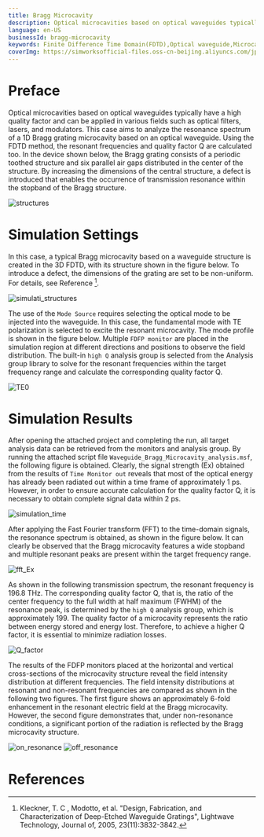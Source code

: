 ```yaml
---
title: Bragg Microcavity
description: Optical microcavities based on optical waveguides typically have a high quality factor and can be applied in various fields such as optical filters, lasers, and modulators. This case aims to analyze the resonance spectrum of a 1D Bragg grating microcavity based on an optical waveguide. Using the FDTD method, the resonant frequencies and quality factor Q are calculated too. By increasing the dimensions of the central structure of the Bragg grating, a defect is introduced that enables the occurrence of transmission resonance within the stopband of the Bragg structure.
language: en-US
businessId: bragg-microcavity
keywords: Finite Difference Time Domain(FDTD),Optical waveguide,Microcavity,Resonator
coverImg: https://simworksofficial-files.oss-cn-beijing.aliyuncs.com/jpg/waveguide_bragg_microcavity_structures_20240119153335A056.jpg
---
```


# Preface

Optical microcavities based on optical waveguides typically have a high quality factor and can be applied in various fields such as optical filters, lasers, and modulators. This case aims to analyze the resonance spectrum of a 1D Bragg grating microcavity based on an optical waveguide. Using the FDTD method, the resonant frequencies and quality factor Q are calculated too. In the device shown below, the Bragg grating consists of a periodic toothed structure and six parallel air gaps distributed in the center of the structure. By increasing the dimensions of the central structure, a defect is introduced that enables the occurrence of transmission resonance within the stopband of the Bragg structure.

![structures](https://simworksofficial-files.oss-cn-beijing.aliyuncs.com/mdfile/resources/img/waveguide_bragg_microcavity_structures.png)

# Simulation Settings

In this case, a typical Bragg microcavity based on a waveguide structure is created in the 3D FDTD, with its structure shown in the figure below. To introduce a defect, the dimensions of the grating are set to be non-uniform. For details, see Reference [^1].

![simulati_structures](https://simworksofficial-files.oss-cn-beijing.aliyuncs.com/mdfile/resources/img/waveguide_bragg_microcavity_simulati_structures.png)

The use of the `Mode Source` requires selecting the optical mode to be injected into the waveguide. In this case, the fundamental mode with TE polarization is selected to excite the resonant microcavity. The mode profile is shown in the figure below. Multiple `FDFP monitor` are placed in the simulation region at different directions and positions to observe the field distribution. The built-in `high Q` analysis group is selected from the Analysis group library to solve for the resonant frequencies within the target frequency range and calculate the corresponding quality factor Q.

![TE0](https://simworksofficial-files.oss-cn-beijing.aliyuncs.com/mdfile/resources/img/waveguide_bragg_microcavity_modesource_TE0.png)

# Simulation Results

After opening the attached project and completing the run, all target analysis data can be retrieved from the monitors and analysis group. By running the attached script file `Waveguide_Bragg_Microcavity_analysis.msf`, the following figure is obtained. Clearly, the signal strength (Ex) obtained from the results of `Time Monitor out` reveals that most of the optical energy has already been radiated out within a time frame of approximately 1 ps. However, in order to ensure accurate calculation for the quality factor Q, it is necessary to obtain complete signal data within 2 ps.

![simulation_time](https://simworksofficial-files.oss-cn-beijing.aliyuncs.com/mdfile/resources/img/waveguide_bragg_microcavity_simulation_time.png)

After applying the Fast Fourier transform (FFT) to the time-domain signals, the resonance spectrum is obtained, as shown in the figure below. It can clearly be observed that the Bragg microcavity features a wide stopband and multiple resonant peaks are present within the target frequency range.

![fft_Ex](https://simworksofficial-files.oss-cn-beijing.aliyuncs.com/mdfile/resources/img/waveguide_bragg_microcavity_fft_Ex.png)

As shown in the following transmission spectrum, the resonant frequency is 196.8 THz. The corresponding quality factor Q, that is, the ratio of the center frequency to the full width at half maximum (FWHM) of the resonance peak, is determined by the `high Q` analysis group, which is approximately 199. The quality factor of a microcavity represents the ratio between energy stored and energy lost. Therefore, to achieve a higher Q factor, it is essential to minimize radiation losses.

![Q_factor](https://simworksofficial-files.oss-cn-beijing.aliyuncs.com/mdfile/resources/img/waveguide_bragg_microcavity_Q_factor.png)

The results of the FDFP monitors placed at the horizontal and vertical cross-sections of the microcavity structure reveal the field intensity distribution at different frequencies. The field intensity distributions at resonant and non-resonant frequencies are compared as shown in the following two figures. The first figure shows an approximately 6-fold enhancement in the resonant electric field at the Bragg microcavity. However, the second figure demonstrates that, under non-resonance conditions, a significant portion of the radiation is reflected by the Bragg microcavity structure.

![on_resonance](https://simworksofficial-files.oss-cn-beijing.aliyuncs.com/mdfile/resources/img/waveguide_bragg_microcavity_on_resonance.png)
![off_resonance](https://simworksofficial-files.oss-cn-beijing.aliyuncs.com/mdfile/resources/img/waveguide_bragg_microcavity_off_resonance.png)

# References

[^1]: Kleckner, T. C , Modotto, et al. "Design, Fabrication, and Characterization of Deep-Etched Waveguide Gratings", Lightwave Technology, Journal of, 2005, 23(11):3832-3842.
